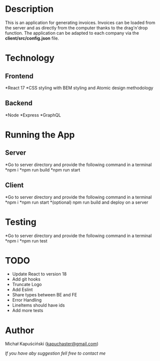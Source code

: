 # Description
This is an application for generating invoices. Invoices can be loaded from the server and as directly from the computer thanks to the drag'n'drop function.
The application can be adapted to each company via the **client/src/config.json** file.

# Technology
## Frontend
*React 17
*CSS styling with BEM styling and Atomic design methodology

## Backend
*Node
*Express
*GraphQL

# Running the App
## Server
*Go to server directory and provide the following command in a terminal
*npm i
*npm run build
*npm run start

## Client
*Go to server directory and provide the following command in a terminal
*npm i
*npm run start
*(optional) npm run build and deploy on a server

# Testing
*Go to server directory and provide the following command in a terminal
*npm i
*npm run test

# TODO
* Update React to version 18
* Add git hooks
* Truncate Logo
* Add Eslint
* Share types between BE and FE
* Error Handling
* LineItems should have ids
* Add more tests
# Author
Michał Kapuściński (kapuchaster@gmail.com)

_If you have aby suggestion fell free to contact me_